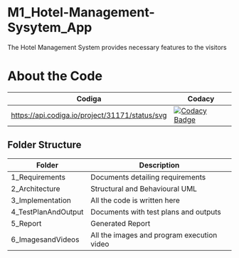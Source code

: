 # M1_Hotel-Management-Sysytem_App
The Hotel Management System provides necessary features to the visitors 


# About the Code
| Codiga               |           Codacy       |
|----------------------|-------------------------|
|https://api.codiga.io/project/31171/status/svg |[![Codacy Badge](https://app.codacy.com/project/badge/Grade/68fadb06048744caba11dbe07cd1d54a)](https://www.codacy.com/gh/KavyaHarigol/M1_Hotel-Management-Sysytem_App/dashboard?utm_source=github.com&amp;utm_medium=referral&amp;utm_content=KavyaHarigol/M1_Hotel-Management-Sysytem_App&amp;utm_campaign=Badge_Grade)|


## Folder Structure

| Folder     | Description            |
|------------|------------------------|
|1_Requirements|	Documents detailing requirements|
|2_Architecture|	Structural and Behavioural UML|
|3_Implementation|	All the code is written here|
|4_TestPlanAndOutput|	Documents with test plans and outputs|
|5_Report|	Generated Report |
|6_ImagesandVideos|	All the images and program execution video|

